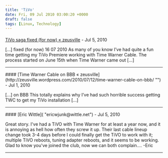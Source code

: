 ```yaml
---
title: 'TiVo'
date: Fri, 09 Jul 2010 03:00:20 +0000
draft: false
tags: [Linux, Technology]
---
```



#### 
[TiVo saga fixed (for now) &laquo; zeusville](http://zeusville.wordpress.com/2010/07/16/tivo-saga-fixed-for-now/ "") - <time datetime="2010-07-16 10:48:21">Jul 5, 2010</time>

\[...\] fixed (for now) 16 07 2010 As many of you know I’ve had quite a fun time getting my TiVo Premiere working with Time Warner Cable. The process started on June 15th when Time Warner came out \[...\]
<hr />
#### 
[Time Warner Cable on BBB &laquo; zeusville](http://zeusville.wordpress.com/2010/07/12/time-warner-cable-on-bbb/ "") - <time datetime="2010-07-12 22:22:38">Jul 1, 2010</time>

\[...\] on BBB This totally explains why I’ve had such horrible success getting TWC to get my TiVo installation \[...\]
<hr />
#### 
[Eric Wittle]( "ericwjunk@wittle.net") - <time datetime="2010-07-09 08:00:48">Jul 5, 2010</time>

Great story. I've had a TiVO with Time Warner for at least a year now, and it is annoying as hell how often they screw it up. Their last cable lineup change took 3-4 days before I could finally get the TiVO to work with it; multiple TiVO reboots, tuning adapter reboots, and it seems to be working. Glad to know you've joined the club, now we can both complain.... -Eric
<hr />
